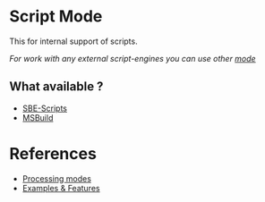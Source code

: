# Script Mode

This for internal support of scripts.

*For work with any external script-engines you can use other [mode](../Modes)*

## What available ?

* [SBE-Scripts](../Scripts_&_Commands/SBE-Scripts)
* [MSBuild](../Scripts_&_Commands/MSBuild)

# References

* [Processing modes](../Modes)
* [Examples & Features](../Examples)